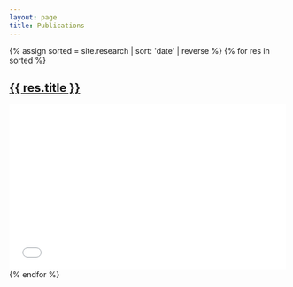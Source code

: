```yaml
---
layout: page
title: Publications
---
```


{% assign sorted = site.research | sort: 'date' | reverse %}
{% for res in sorted %}
<div class="Publication">
    <h2><a href="{{ res.url }}">{{ res.title }}</a></h2> <embed src="{{ site.url }}/{{ res.pdf }}" type="application/pdf" width="500" height="300" />
  </div>
{% endfor %}